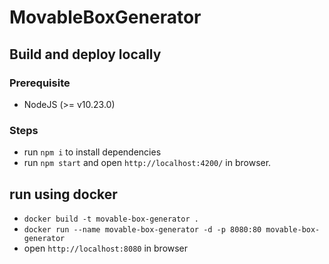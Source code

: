 # MovableBoxGenerator

## Build and deploy locally

### Prerequisite
- NodeJS (>= v10.23.0)

###  Steps
- run `npm i` to install dependencies
- run `npm start` and open `http://localhost:4200/` in browser.


## run using docker 
- `docker build -t movable-box-generator .`
- `docker run --name movable-box-generator -d -p 8080:80 movable-box-generator`
- open `http://localhost:8080` in browser
